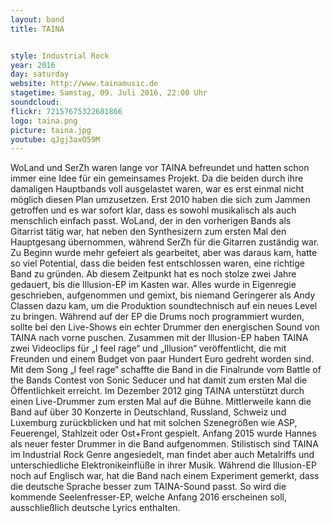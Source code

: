```yaml
---
layout: band
title: TAINA


style: Industrial Rock
year: 2016
day: saturday
website: http://www.tainamusic.de
stagetime: Samstag, 09. Juli 2016, 22:00 Uhr
soundcloud:
flickr: 72157675322681866
logo: taina.png
picture: taina.jpg
youtube: qJgj3axO59M
---
```

WoLand und SerZh waren lange vor TAINA befreundet und hatten schon immer eine Idee für ein gemeinsames Projekt. Da die beiden durch ihre damaligen Hauptbands voll ausgelastet waren, war es erst einmal nicht möglich diesen Plan umzusetzen.
Erst 2010 haben die sich zum Jammen getroffen und es war sofort klar, dass es sowohl musikalisch als auch menschlich einfach passt. WoLand, der in den vorherigen Bands als Gitarrist tätig war, hat neben den Synthesizern zum ersten Mal den Hauptgesang übernommen, während SerZh für die Gitarren zuständig war. Zu Beginn wurde mehr gefeiert als gearbeitet, aber was daraus kam, hatte so viel Potential, dass die beiden fest entschlossen waren, eine richtige Band zu gründen.
Ab diesem Zeitpunkt hat es noch stolze zwei Jahre gedauert, bis die Illusion-EP im Kasten war. Alles wurde in Eigenregie geschrieben, aufgenommen und gemixt, bis niemand Geringerer als Andy Classen dazu kam, um die Produktion soundtechnisch auf ein neues Level zu bringen. Während auf der EP die Drums noch programmiert wurden, sollte bei den Live-Shows ein echter Drummer den energischen Sound von TAINA nach vorne puschen. Zusammen mit der Illusion-EP haben TAINA zwei Videoclips für „I feel rage“ und „Illusion“ veröffentlicht, die mit Freunden und einem Budget von paar Hundert Euro gedreht worden sind. Mit dem Song „I feel rage“ schaffte die Band in die Finalrunde vom Battle of the Bands Contest von Sonic Seducer und hat damit zum ersten Mal die Öffentlichkeit erreicht.
Im Dezember 2012 ging TAINA unterstützt durch einen Live-Drummer zum ersten Mal auf die Bühne. Mittlerweile kann die Band auf über 30 Konzerte in Deutschland, Russland, Schweiz und Luxemburg zurückblicken und hat mit solchen Szenegrößen wie ASP, Feuerengel, Stahlzeit oder Ost+Front gespielt. Anfang 2015 wurde Hannes als neuer fester Drummer in die Band aufgenommen.
Stilistisch sind TAINA im Industrial Rock Genre angesiedelt, man findet aber auch Metalriffs und unterschiedliche Elektronikeinflüße in ihrer Musik. Während die Illusion-EP noch auf Englisch war, hat die Band nach einem Experiment gemerkt, dass die deutsche Sprache besser zum TAINA-Sound passt. So wird die kommende Seelenfresser-EP, welche Anfang 2016 erscheinen soll, ausschließlich deutsche Lyrics enthalten.
